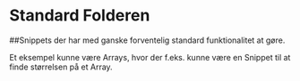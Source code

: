 # Standard Folderen
##Snippets der har med ganske forventelig standard funktionalitet at gøre.

Et eksempel kunne være Arrays, hvor der f.eks. kunne være en Snippet til at finde størrelsen på et Array.
